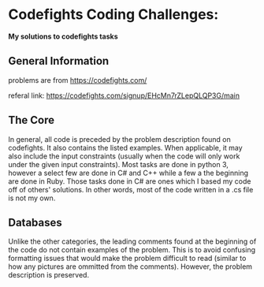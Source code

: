 # Codefights Coding Challenges:
**My solutions to codefights tasks**

## General Information
problems are from https://codefights.com/

referal link: https://codefights.com/signup/EHcMn7rZLepQLQP3G/main


## The Core
In general, all code is preceded by the problem description found on codefights.  It also contains the listed examples.  When applicable, it may also include the input constraints (usually when the code will only work under the given input constraints).
Most tasks are done in python 3, however a select few are done in C# and C++ while a few a the beginning are done in Ruby.
Those tasks done in C# are ones which I based my code off of others' solutions.  In other words, most of the code written in a .cs file is not my own.

## Databases
Unlike the other categories, the leading comments found at the beginning of the code do not contain examples of the problem.  This is to avoid confusing formatting issues that would make the problem difficult to read (similar to how any pictures are ommitted from the comments).  However, the problem description is preserved.

